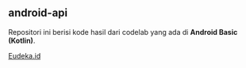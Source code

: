 ## android-api
Repositori ini berisi kode hasil dari codelab yang ada di **Android Basic (Kotlin)**.

[Eudeka.id](https://www.eudeka.id)
